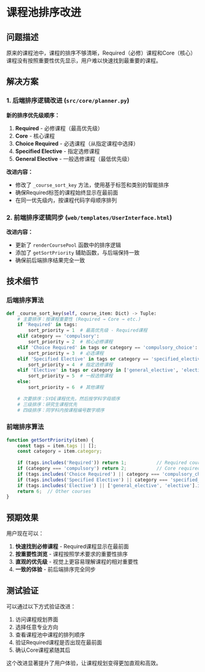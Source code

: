 # 课程池排序改进

## 问题描述
原来的课程池中，课程的排序不够清晰，Required（必修）课程和Core（核心）课程没有按照重要性优先显示，用户难以快速找到最重要的课程。

## 解决方案

### 1. 后端排序逻辑改进 (`src/core/planner.py`)

**新的排序优先级顺序：**
1. **Required** - 必修课程（最高优先级）
2. **Core** - 核心课程 
3. **Choice Required** - 必选课程（从指定课程中选择）
4. **Specified Elective** - 指定选修课程
5. **General Elective** - 一般选修课程（最低优先级）

**改进内容：**
- 修改了 `_course_sort_key` 方法，使用基于标签和类别的智能排序
- 确保Required标签的课程始终显示在最前面
- 在同一优先级内，按课程代码字母顺序排列

### 2. 前端排序逻辑同步 (`web/templates/UserInterface.html`)

**改进内容：**
- 更新了 `renderCoursePool` 函数中的排序逻辑
- 添加了 `getSortPriority` 辅助函数，与后端保持一致
- 确保前后端排序结果完全一致

## 技术细节

### 后端排序算法
```python
def _course_sort_key(self, course_item: Dict) -> Tuple:
    # 主要排序：按课程重要性 (Required → Core → etc.)
    if 'Required' in tags:
        sort_priority = 1  # 最高优先级 - Required课程
    elif category == 'compulsory':
        sort_priority = 2  # 核心必修课程
    elif 'Choice Required' in tags or category == 'compulsory_choice':
        sort_priority = 3  # 必选课程
    elif 'Specified Elective' in tags or category == 'specified_elective':
        sort_priority = 4  # 指定选修课程
    elif 'Elective' in tags or category in ['general_elective', 'elective']:
        sort_priority = 5  # 一般选修课程
    else:
        sort_priority = 6  # 其他课程
    
    # 次要排序：SYDE课程优先，然后按学科字母顺序
    # 三级排序：研究生课程优先
    # 四级排序：同学科内按课程编号数字顺序
```

### 前端排序算法
```javascript
function getSortPriority(item) {
    const tags = item.tags || [];
    const category = item.category;
    
    if (tags.includes('Required')) return 1;           // Required courses first
    if (category === 'compulsory') return 2;           // Core required courses
    if (tags.includes('Choice Required') || category === 'compulsory_choice') return 3;
    if (tags.includes('Specified Elective') || category === 'specified_elective') return 4;
    if (tags.includes('Elective') || ['general_elective', 'elective'].includes(category)) return 5;
    return 6;  // Other courses
}
```

## 预期效果

用户现在可以：
1. **快速找到必修课程** - Required课程显示在最前面
2. **按重要性浏览** - 课程按照学术要求的重要性排序
3. **直观的优先级** - 视觉上更容易理解课程的相对重要性
4. **一致的体验** - 前后端排序完全同步

## 测试验证

可以通过以下方式验证改进：
1. 访问课程规划界面
2. 选择任意专业方向
3. 查看课程池中课程的排列顺序
4. 验证Required课程是否出现在最前面
5. 确认Core课程紧随其后

这个改进显著提升了用户体验，让课程规划变得更加直观和高效。 